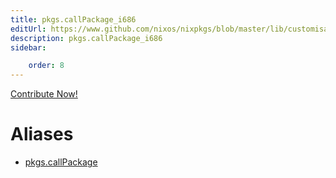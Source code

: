 ```yaml
---
title: pkgs.callPackage_i686
editUrl: https://www.github.com/nixos/nixpkgs/blob/master/lib/customisation.nix#L125C31
description: pkgs.callPackage_i686
sidebar:

    order: 8
---
```


<a href="https://www.github.com/nixos/nixpkgs/blob/master/lib/customisation.nix#L125C31">Contribute Now!</a>


# Aliases

- [pkgs.callPackage](/nix-doc-comments/reference/pkgs/pkgs-callPackage)


